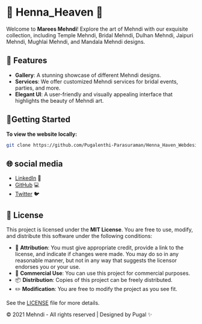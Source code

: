 # 🌺 Henna_Heaven 🌺

 Welcome to **Marees Mehndi**! Explore the art of Mehndi with our exquisite collection, including Temple Mehndi, Bridal Mehndi, Dulhan Mehndi, Jaipuri Mehndi, Mughlai Mehndi, and Mandala Mehndi designs.

## 🎨 Features

- **Gallery**: A stunning showcase of different Mehndi designs.
- **Services**: We offer customized Mehndi services for bridal events, parties, and more.
- **Elegant UI**: A user-friendly and visually appealing interface that highlights the beauty of Mehndi art.

## 🚀Getting Started

**To view the website locally:**

   ```bash
   git clone https://github.com/Pugalenthi-Parasuraman/Henna_Haven_Webdesign.git
   ```

## 🌐 social media

- [LinkedIn](https://www.linkedin.com/in/pugalenthi-p/) 🔗
- [GitHub](https://github.com/Pugalenthi-Parasuraman) 💻
- [Twitter](https://x.com/PUGALENTHI_123) 🐦

## 📄 License

This project is licensed under the **MIT License**. You are free to use, modify, and distribute this software under the following conditions:

- 📝 **Attribution**: You must give appropriate credit, provide a link to the license, and indicate if changes were made. You may do so in any reasonable manner, but not in any way that suggests the licensor endorses you or your use.
- 💼 **Commercial Use**: You can use this project for commercial purposes.
- 📦 **Distribution**: Copies of this project can be freely distributed.
- ✏️ **Modification**: You are free to modify the project as you see fit.

See the [LICENSE](LICENSE) file for more details.


© 2021 Mehndi - All rights reserved | Designed by Pugal ✨



